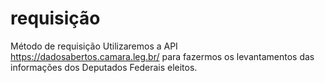 # requisição
Método de requisição 
Utilizaremos a API https://dadosabertos.camara.leg.br/ para fazermos os levantamentos das informações dos Deputados Federais eleitos.
